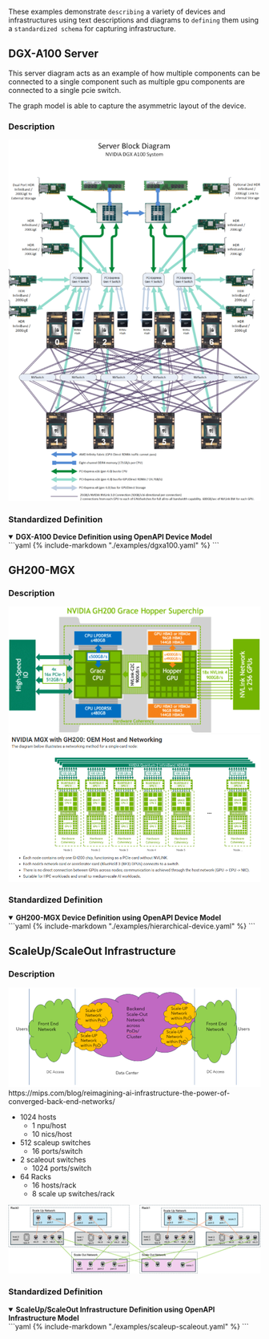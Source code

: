 These examples demonstrate `describing` a variety of devices and infrastructures using text descriptions and diagrams to `defining` them using a `standardized schema` for capturing infrastructure.

## DGX-A100 Server
This server diagram acts as an example of how multiple components can be connected to a single component such as multiple gpu components are connected to a single pcie switch.

The graph model is able to capture the asymmetric layout of the device.

### Description
<img src="./images/dgxa100.png" />

### Standardized Definition
<details open>
<summary><strong>DGX-A100 Device Definition using OpenAPI Device Model</strong></summary>
```yaml
{% include-markdown "./examples/dgxa100.yaml" %}
```
</details>

## GH200-MGX
### Description
<img src="./images/gh200.png" />
<img src="./images/gh200-mgx.png" />

### Standardized Definition
<details open>
<summary><strong>GH200-MGX Device Definition using OpenAPI Device Model</strong></summary>
```yaml
{% include-markdown "./examples/hierarchical-device.yaml" %}
```
</details>

## ScaleUp/ScaleOut Infrastructure

### Description
<img src="./images/ai-ml-hpc-datacenter-networks.png" />
https://mips.com/blog/reimagining-ai-infrastructure-the-power-of-converged-back-end-networks/


- 1024 hosts
    - 1 npu/host
    - 10 nics/host
- 512 scaleup switches
    - 16 ports/switch
- 2 scaleout switches
    - 1024 ports/switch
- 64 Racks
    - 16 hosts/rack
    - 8 scale up switches/rack

<img src="./images/scaleup-scaleout.png" />

### Standardized Definition
<details open>
<summary><strong>ScaleUp/ScaleOut Infrastructure Definition using OpenAPI Infrastructure Model</strong></summary>
```yaml
{% include-markdown "./examples/scaleup-scaleout.yaml" %}
```
</details>
